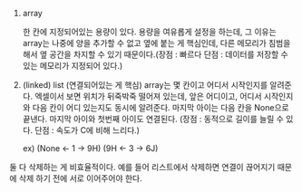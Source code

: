 1. array

    한 칸에 지정되어있는 용량이 있다. 용량을 여유롭게 설정을 하는데, 그 이유는 array는 나중에 양을 추가할 수 없고 옆에 붙는 게 핵심인데, 다른 메모리가 침범을 해서 옆 공간을 차지할 수 있기 때문이다.(장점 : 빠르다 단점 : 데이터를 저장할 수 있는 메모리가 지정되어 있다.)

2. (linked) list  (연결되어있는 게 핵심)
   array는 몇 칸이고 어디서 시작인지를 알려준다. 엑셀이서 보면 위치가 뒤죽박죽 떨어져 있는데, 앞은 어디이고, 어디서 시작인지와 다음 칸이 어디 있는지도 동시에 알려준다. 마지막 아이는 다음 칸을 None으로 끝낸다. 마지막 아이와 첫번째 아이도 연결된다. (장점 : 동적으로 길이를 늘릴 수 있다. 단점 : 속도가 C에 비해 느리다.)

    ex) (None <- 1 -> 9H) (9H <- 3 -> 6J)

둘 다 삭제하는 게 비효율적이다. 예를 들어 리스트에서 삭제하면 연결이 끊어지기 때문에 삭제 하기 전에 서로 이어주어야 한다.